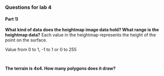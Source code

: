 ### Questions for lab 4

#### Part 1)

**What kind of data does the heightmap image data hold? What range is the heightmap data?**
Each value in the heightmap represents the height of the point on the surface. 

Value from 0 to 1, -1 to 1 or 0 to 255



</br>

**The terrain is 4x4. How many polygons does it draw?**
